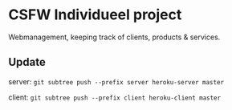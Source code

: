 # CSFW Individueel project

Webmanagement, keeping track of clients, products & services.

## Update

server: `git subtree push --prefix server heroku-server master`

client: `git subtree push --prefix client heroku-client master`